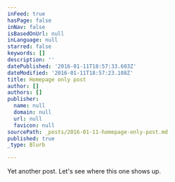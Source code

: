 ```yaml
---
inFeed: true
hasPage: false
inNav: false
isBasedOnUrl: null
inLanguage: null
starred: false
keywords: []
description: ''
datePublished: '2016-01-11T18:57:33.603Z'
dateModified: '2016-01-11T18:57:23.108Z'
title: Homepage only post
author: []
authors: []
publisher:
  name: null
  domain: null
  url: null
  favicon: null
sourcePath: _posts/2016-01-11-homepage-only-post.md
published: true
_type: Blurb

---
```

Yet another post. Let's see where this one shows up.